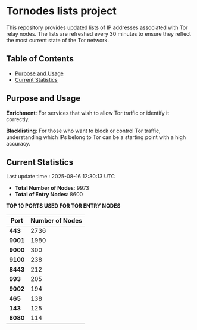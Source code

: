 # Tornodes lists project

This repository provides updated lists of IP addresses associated with Tor relay nodes. The lists are refreshed every 30 minutes to ensure they reflect the most current state of the Tor network.

## Table of Contents

- [Purpose and Usage](#purpose-and-usage)
- [Current Statistics](#current-statistics)


## Purpose and Usage

**Enrichment**: For services that wish to allow Tor traffic or identify it correctly.

**Blacklisting**: For those who want to block or control Tor traffic, understanding which IPs belong to Tor can be a starting point with a high accuracy.

## Current Statistics

Last update time : 2025-08-16 12:30:13 UTC

- **Total Number of Nodes**: 9973
- **Total of Entry Nodes**: 8600

**TOP 10 PORTS USED FOR TOR ENTRY NODES**

| **Port** | **Number of Nodes** |
|------|-----------------|
| **443**   | 2736  |
| **9001**   | 1980  |
| **9000**   | 300  |
| **9100**   | 238  |
| **8443**   | 212  |
| **993**   | 205  |
| **9002**   | 194  |
| **465**   | 138  |
| **143**   | 125  |
| **8080**   | 114  |

